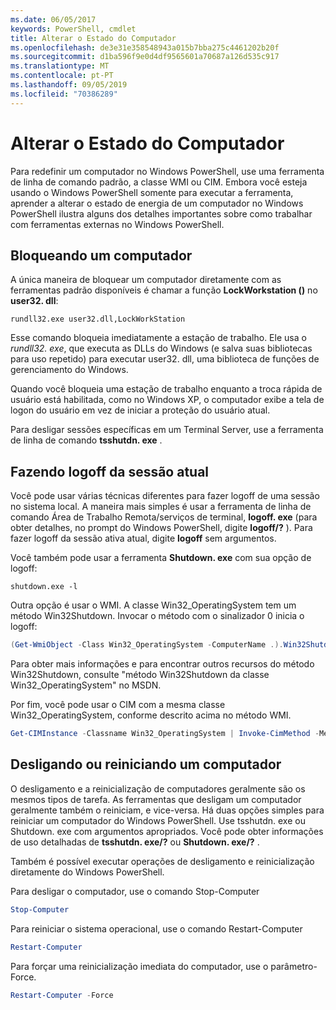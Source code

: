 ```yaml
---
ms.date: 06/05/2017
keywords: PowerShell, cmdlet
title: Alterar o Estado do Computador
ms.openlocfilehash: de3e31e358548943a015b7bba275c4461202b20f
ms.sourcegitcommit: d1ba596f9e0d4df9565601a70687a126d535c917
ms.translationtype: MT
ms.contentlocale: pt-PT
ms.lasthandoff: 09/05/2019
ms.locfileid: "70386289"
---
```

# <a name="changing-computer-state"></a>Alterar o Estado do Computador

Para redefinir um computador no Windows PowerShell, use uma ferramenta de linha de comando padrão, a classe WMI ou CIM. Embora você esteja usando o Windows PowerShell somente para executar a ferramenta, aprender a alterar o estado de energia de um computador no Windows PowerShell ilustra alguns dos detalhes importantes sobre como trabalhar com ferramentas externas no Windows PowerShell.

## <a name="locking-a-computer"></a>Bloqueando um computador

A única maneira de bloquear um computador diretamente com as ferramentas padrão disponíveis é chamar a função **LockWorkstation ()** no **user32. dll**:

```
rundll32.exe user32.dll,LockWorkStation
```

Esse comando bloqueia imediatamente a estação de trabalho. Ele usa o *rundll32. exe*, que executa as DLLs do Windows (e salva suas bibliotecas para uso repetido) para executar user32. dll, uma biblioteca de funções de gerenciamento do Windows.

Quando você bloqueia uma estação de trabalho enquanto a troca rápida de usuário está habilitada, como no Windows XP, o computador exibe a tela de logon do usuário em vez de iniciar a proteção do usuário atual.

Para desligar sessões específicas em um Terminal Server, use a ferramenta de linha de comando **tsshutdn. exe** .

## <a name="logging-off-the-current-session"></a>Fazendo logoff da sessão atual

Você pode usar várias técnicas diferentes para fazer logoff de uma sessão no sistema local. A maneira mais simples é usar a ferramenta de linha de comando Área de Trabalho Remota/serviços de terminal, **logoff. exe** (para obter detalhes, no prompt do Windows PowerShell, digite **logoff/?** ). Para fazer logoff da sessão ativa atual, digite **logoff** sem argumentos.

Você também pode usar a ferramenta **Shutdown. exe** com sua opção de logoff:

```
shutdown.exe -l
```

Outra opção é usar o WMI. A classe Win32_OperatingSystem tem um método Win32Shutdown. Invocar o método com o sinalizador 0 inicia o logoff:

```powershell
(Get-WmiObject -Class Win32_OperatingSystem -ComputerName .).Win32Shutdown(0)
```

Para obter mais informações e para encontrar outros recursos do método Win32Shutdown, consulte "método Win32Shutdown da classe Win32_OperatingSystem" no MSDN.

Por fim, você pode usar o CIM com a mesma classe Win32_OperatingSystem, conforme descrito acima no método WMI.

```powershell
Get-CIMInstance -Classname Win32_OperatingSystem | Invoke-CimMethod -MethodName Shutdown
```

## <a name="shutting-down-or-restarting-a-computer"></a>Desligando ou reiniciando um computador

O desligamento e a reinicialização de computadores geralmente são os mesmos tipos de tarefa. As ferramentas que desligam um computador geralmente também o reiniciam, e vice-versa. Há duas opções simples para reiniciar um computador do Windows PowerShell. Use tsshutdn. exe ou Shutdown. exe com argumentos apropriados. Você pode obter informações de uso detalhadas de **tsshutdn. exe/?** ou **Shutdown. exe/?** .

Também é possível executar operações de desligamento e reinicialização diretamente do Windows PowerShell.

Para desligar o computador, use o comando Stop-Computer

```powershell
Stop-Computer
```

Para reiniciar o sistema operacional, use o comando Restart-Computer

```powershell
Restart-Computer
```

Para forçar uma reinicialização imediata do computador, use o parâmetro-Force.

```powershell
Restart-Computer -Force
```
